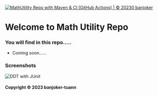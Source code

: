 [![MathUtility Repo with Maven & CI (GitHub Actions) | © 20230 banjoker](https://github.com/banjoker-tuann/math-util-mvn/actions/workflows/math-util-ci.yml/badge.svg)](https://github.com/banjoker-tuann/math-util-mvn/actions/workflows/math-util-ci.yml)
# Welcome to Math Utility Repo

### You will find in this repo.....


* Coming soon......

### Screenshots
![DDT with JUnit](https://github.com/banjoker-tuann/math-util-mvn/blob/main/screenshots/DDT%20with%20unit%20test.png)

#### Copyright &#169; 2023 banjoker-tuann
